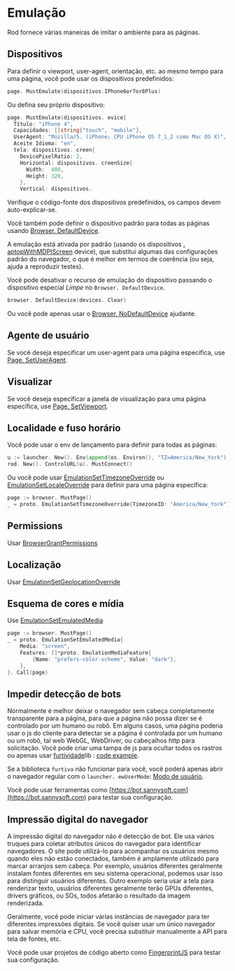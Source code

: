 # Emulação

Rod fornece várias maneiras de imitar o ambiente para as páginas.

## Dispositivos

Para definir o viewport, user-agent, orientação, etc. ao mesmo tempo para uma página, você pode usar os dispositivos predefinidos:

```go
page. MustEmulate(dispositivos.IPhone6or7or8Plus)
```

Ou defina seu próprio dispositivo:

```go
page. MustEmulate(dispositivos. evice{
  Título: "iPhone 4",
  Capacidades: []string{"touch", "mobile"},
  UserAgent: "Mozilla/5. (iPhone; CPU iPhone OS 7_1_2 como Mac OS X)",
  Aceite Idioma: "en",
  tela: dispositivos. creen{
    DevicePixelRatio: 2,
    Horizontal: dispositivos. creenSize{
      Width:  480,
      Height: 320,
    },
    Vertical: dispositivos.
```

Verifique o código-fonte dos dispositivos predefinidos, os campos devem auto-explicar-se.

Você também pode definir o dispositivo padrão para todas as páginas usando [Browser. DefaultDevice](https://pkg.go.dev/github.com/go-rod/rod#Browser.DefaultDevice).

A emulação está ativada por padrão (usando os dispositivos [. aptopWithMDPIScreen](https://github.com/go-rod/rod/blob/bc44c39c9b4352c15d00bef6f6a1071205d2c388/lib/devices/list.go#L616) device), que substitui algumas das configurações padrão do navegador, o que é melhor em termos de coerência (ou seja, ajuda a reproduzir testes).

Você pode desativar o recurso de emulação do dispositivo passando o dispositivo especial _Limpe_ no `Browser. DefaultDevice`.

```go
browser. DefaultDevice(devices. Clear)
```

Ou você pode apenas usar o [Browser. NoDefaultDevice](https://pkg.go.dev/github.com/go-rod/rod#Browser.NoDefaultDevice) ajudante.

## Agente de usuário

Se você deseja especificar um user-agent para uma página específica, use [Page. SetUserAgent](https://pkg.go.dev/github.com/go-rod/rod#Page.SetUserAgent).

## Visualizar

Se você deseja especificar a janela de visualização para uma página específica, use [Page. SetViewport](https://pkg.go.dev/github.com/go-rod/rod#Page.SetViewport).

## Localidade e fuso horário

Você pode usar o env de lançamento para definir para todas as páginas:

```go
u := launcher. New(). Env(append(os. Environ(), "TZ=America/New_York")...). MustLaunch()
rod. New(). ControlURL(u). MustConnect()
```

Ou você pode usar [EmulationSetTimezoneOverride](https://pkg.go.dev/github.com/go-rod/rod/lib/proto#EmulationSetTimezoneOverride) ou [EmulationSetLocaleOverride](https://pkg.go.dev/github.com/go-rod/rod/lib/proto#EmulationSetLocaleOverride) para definir para uma página específica:

```go
page := browser. MustPage()
_ = proto. EmulationSetTimezoneOverride{TimezoneID: "America/New_York"}. Call(page)
```

## Permissions

Usar [BrowserGrantPermissions](https://pkg.go.dev/github.com/go-rod/rod/lib/proto#BrowserGrantPermissions)

## Localização

Usar [EmulationSetGeolocationOverride](https://pkg.go.dev/github.com/go-rod/rod/lib/proto#EmulationSetGeolocationOverride)

## Esquema de cores e mídia

Use [EmulationSetEmulatedMedia](https://pkg.go.dev/github.com/go-rod/rod/lib/proto#EmulationSetEmulatedMedia)

```go
page := browser. MustPage()
_ = proto. EmulationSetEmulatedMedia{
    Media: "screen",
    Features: []*proto. EmulationMediaFeature{
        {Name: "prefers-color-scheme", Value: "dark"},
    },
}. Call(page)
```

## Impedir detecção de bots

Normalmente é melhor deixar o navegador sem cabeça completamente transparente para a página, para que a página não possa dizer se é controlado por um humano ou robô. Em alguns casos, uma página poderia usar o js do cliente para detectar se a página é controlada por um humano ou um robô, tal web WebGL, WebDriver, ou cabeçalhos http para solicitação. Você pode criar uma tampa de js para ocultar todos os rastros ou apenas usar [furtividade](https://github.com/go-rod/stealth)lib : [code example](https://github.com/go-rod/stealth/blob/master/examples_test.go).

Se a biblioteca `furtiva` não funcionar para você, você poderá apenas abrir o navegador regular com o `launcher. ewUserMode`: [Modo de usuário](custom-launch.md?id=user-mode).

Você pode usar ferramentas como [https://bot.sannysoft.com](https://bot.sannysoft.com) para testar sua configuração.

## Impressão digital do navegador

A impressão digital do navegador não é detecção de bot. Ele usa vários truques para coletar atributos únicos do navegador para identificar navegadores. O site pode utilizá-lo para acompanhar os usuários mesmo quando eles não estão conectados, também é amplamente utilizado para marcar arranjos sem cabeça. Por exemplo, usuários diferentes geralmente instalam fontes diferentes em seu sistema operacional, podemos usar isso para distinguir usuários diferentes. Outro exemplo seria usar a tela para renderizar texto, usuários diferentes geralmente terão GPUs diferentes, drivers gráficos, ou SOs, todos afetarão o resultado da imagem renderizada.

Geralmente, você pode iniciar várias instâncias de navegador para ter diferentes impressões digitais. Se você quiser usar um único navegador para salvar memória e CPU, você precisa substituir manualmente a API para tela de fontes, etc.

Você pode usar projetos de código aberto como [FingerprintJS](https://github.com/fingerprintjs/fingerprintjs/) para testar sua configuração.
